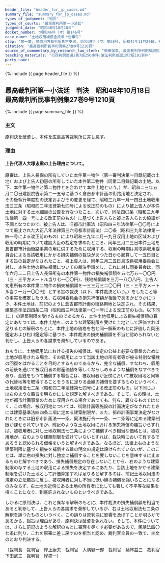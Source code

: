 ```yaml
---
header_file: "header_for_jp_cases.md"
summary_file: "summary_for_jp_cases.md"
types_of_judgment: "判決"
types_of_courts: "最高裁判所第一小法廷"
judgment_date: "昭和48年10月18日"
docket_number: "昭和46年（オ）第146号"
case_name: "土地収用補償金請求上告事件"
step: "第一審, 鳥取地方裁判所倉吉支部, 昭和39年（ワ）第68号, 昭和42年11月20日, 判決|控訴審, 広島高等裁判所松江支部, 昭和42年（ネ）第105号, 昭和45年11月27日, 判決|差戻控訴審, 広島高等裁判所松江支部, 昭和48年（行コ）第1号, 昭和49年7月31日, 判決"
citation: "最高裁判所民事判例集27巻9号1210頁"
source_of_commentary_by_research_law_clerk: "柴田保幸, 最高裁判所判例解説民事篇昭和48年度号147頁"
teaching_materials: "行政判例百選2第7版250事件|憲法判例百選1第7版101事件"
party_name:
---
```


{% include {{ page.header_file }}  %}

## 最高裁判所第一小法廷　判決　昭和48年10月18日　最高裁判所民事判例集27巻9号1210頁

{% include {{ page.summary_file }}  %}








### 主文



原判決を破棄し、本件を広島高等裁判所に差し戻す。





### 理由



#### 上告代理人大塚忠重の上告理由について。

原審は、上告人長保の所有していた本件第一物件（第一審判決第一目録記載の土地）および上告人初恵の所有していた本件第二物件（同第二目録記載の土地。以下、本件第一物件と第二物件とを合わせて本件土地という。）が、昭和二三年五月二〇日建設院告示第二一五号に基づく倉吉都市計画の街路用地と決定され、その後執行年度割の決定およびその変更を経て、昭和三九年一月一四日土地収用法三三条（昭和四二年法律第七四号による改正前のもの）により被上告人が本件土地に対する土地細目の公告を行なつたこと、次いで、同法四〇条（昭和三九年法律第一四一号による改正前のもの）に基づく上告人らと被上告人らとの協議が不調となつたので、被上告人は、旧都市計画法（昭和四三年法律第一〇〇号によつて廃止された大正八年法律第三六号都市計画法）二〇条（昭和三九年法律第一四一号による改正前のもの）により昭和三九年二月一九日収用土地の区域および収用の時期について建設大臣の裁定を求めたところ、同年三月二三日本件土地を倉吉都市計画街路事業の用に供するために収用する、収用の時期は鳥取県収用委員会による当該収用にかかる損失補償の裁決があつた日から起算して一五日目とする旨の裁定がなされたこと、被上告人は、同年三月二五日鳥取県収用委員会に対し、本件土地の損失補償についての裁決申請をし、これに対し同委員会は、同年六月二二日上告人長保所有の本件第一物件の損失補償額を五七万五一〇〇円（三・三平方メートル当り七一〇〇円）、残地補償額を三万一八〇八円、上告人初恵所有の本件第二物件の損失補償額を一三三万三二〇〇円（三・三平方メートル当り一万一〇〇円）とする旨の裁決（以下、本件裁決という。）をしたこと等の事実を確定したうえ、右収用委員会の損失補償額が相当であるかどうかにつき、本件土地は、前記のように倉吉都市計画の街路用地と決定され、その結果、建築基準法四四条二項（昭和四三年法律第一〇一号による改正前のもの。以下同じ。）の建築制限を受けるものであるから、本件土地収用による損失補償額の算定にあたつては、本件土地をこのような建築制限を受けた土地として評価すれば足りるとの解釈のもとに、本件土地の価格を右と同一解釈のもとに評価した岡田鑑定および松川鑑定等に基づき、本件裁決の損失補償額を不当と認められないと判断し、上告人らの各請求を棄却しているのである。

おもうに、土地収用法における損失の補償は、特定の公益上必要な事業のために土地が収用される場合、その収用によつて当該土地の所有者等が被る特別な犠牲の回復をはかることを目的とするものであるから、完全な補償、すなわち、収用の前後を通じて被収用者の財産価値を等しくならしめるような補償をなすべきであり、金銭をもつて補償する場合には、被収用者が近傍において被収用地と同等の代替地等を取得することをうるに足りる金額の補償を要するものというべく、土地収用法七二条（昭和四二年法律第七四号による改正前のもの。以下同じ。）は右のような趣旨を明らかにした規定と解すべきである。そして、右の理は、土地が都市計画事業のために収用される場合であつても、何ら、異なるものではなく、この場合、被収用地については、街路計画等施設の計画決定がなされたときには建築基準法四四条二項に定める建築制限が、また、都市計画事業決定がなされたときには旧都市計画法一一条、同法施行令一一条、一二条等に定める建築制限が課せられているが、前記のような土地収用における損失補償の趣旨からすれば、被収用者に対し土地収用法七二条によつて補償すべき相当な価格とは、被収用地が、右のような建築制限を受けていないとすれば、裁決時において有するであろうと認められる価格をいうと解すべきである。なるほど、法律上右のような建築制限に基づく損失を補償する旨の明文の規定は設けられていないが、このことは、単に右の損失に対し独立に補償することを要しないことを意味するに止まるものと解すべきであり、損失補償規定の存在しないことから、右のような建築制限の存する土地の収用による損失を決定するにあたり、当該土地をかかる建築制限を受けた土地として評価算定すれば足りると解するのは、前記土地収用法の規定の立法趣旨に反し、被収用者に対し不当に低い額の補償を強いることになるのみならず、右土地の近傍にある土地の所有者に比しても著しく不平等な結果を招くことになり、到底許されないものというべきである。

しかるに原判決は、これと異なる解釈のもとに、本件裁決の損失補償額を相当であると判断して、上告人らの各請求を棄却しているが、右は土地収用法七二条の解釈を誤つたものというべく、この誤りは原判決に影響を及ぼすことが明らかであるから、論旨は理由があり、原判決は破棄を免れない。そして、本件については、さらに前記のような解釈のもとに審理を尽くす必要があるので、民訴法四〇七条に則り、これを原審に差し戻すのを相当と認め、裁判官全員の一致で、主文のとおり判決する。

（裁判長　裁判官　岸上康夫　裁判官　大隅健一郎　裁判官　藤林益三　裁判官　下田武三　裁判官　岸盛一）



